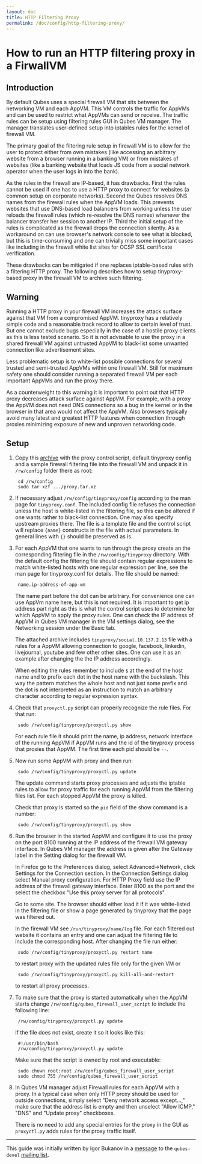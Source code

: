 ```yaml
---
layout: doc
title: HTTP Filtering Proxy
permalink: /doc/config/http-filtering-proxy/
---
```


How to run an HTTP filtering proxy in a FirwallVM
=================================================

Introduction
------------

By default Qubes uses a special firewall VM that sits between the
networking VM and each AppVM. This VM controls the traffic for AppVMs
and can be used to restrict what AppVMs can send or receive. The
traffic rules can be setup using filtering rules GUI in Qubes VM
manager. The manager translates user-defined setup into iptables rules
for the kernel of firewall VM.

The primary goal of the filtering rule setup in firewall VM is to
allow for the user to protect either from own mistakes (like accessing
an arbitrary website from a browser running in a banking VM) or from
mistakes of websites (like a banking website that loads JS code from a
social network operator when the user logs in into the bank).

As the rules in the firewall are IP-based, it has drawbacks. First the
rules cannot be used if one has to use a HTTP proxy to connect for
websites (a common setup on corporate networks). Second the Qubes
resolves DNS names from the firewall rules when the AppVM loads. This
prevents websites that use DNS-based load balancers from working
unless the user reloads the firewall rules (which re-resolve the DNS
names) whenever the balancer transfer her session to another IP. Third
the initial setup of the rules is complicated as the firewall drops
the connection silently. As a workaround on can use browser's network
console to see what is blocked, but this is time-consuming and one can
trivially miss some important cases like including in the firewall
white list sites for OCSP SSL certificate verification.

These drawbacks can be mitigated if one replaces iptable-based rules
with a filtering HTTP proxy. The following describes how to setup
tinyproxy-based proxy in the firewall VM to archive such filtering.


Warning
-------

Running a HTTP proxy in your firewall VM increases the attack surface
against that VM from a compromised AppVM. tinyproxy has a relatively
simple code and a reasonable track record to allow to certain level of
trust. But one cannot exclude bugs especially in the case of a hostile
proxy clients as this is less tested scenario. So it is not advisable
to use the proxy in a shared firewall VM against untrusted AppVM to
black-list some unwanted connection like advertisement sites.

Less problematic setup is to white-list possible connections for
several trusted and semi-trusted AppVMs within one firewall VM. Still
for maximum safety one should consider running a separated firewall VM
per each important AppVMs and run the proxy there.

As a counterweight to this warning it is important to point out that
HTTP proxy decreases attack surface against AppVM. For example, with a
proxy the AppVM does not need DNS connections so a bug in the kernel
or in the browser in that area would not affect the AppVM. Also
browsers typically avoid many latest and greatest HTTP features when
connection through proxies minimizing exposure of new and unproven
networking code.


Setup
-----

1. Copy this [archive] with the proxy control script, default
   tinyproxy config and a sample firewall filtering file into the
   firewall VM and unpack it in `/rw/config` folder there as root:

        cd /rw/config
        sudo tar xzf .../proxy.tar.xz

2. If necessary adjust `/rw/config/tinyproxy/config` according to the
   man page for `tinyproxy.conf`. The included config file refuses the
   connection unless the host is white-listed in the filtering file, so
   this can be altered if one wants rather to black-list connection. One
   may also specify upstream proxies there. The file is a template file
   and the control script will replace `{name}` constructs in the file with
   actual parameters. In general lines with `{}` should be preserved as is.

3. For each AppVM that one wants to run through the proxy create an
   the corresponding filtering file in the `/rw/config/tinyproxy`
   directory. With the default config the filtering file should contain
   regular expressions to match white-listed hosts with one regular
   expression per line, see the man page for tinyproxy.conf for details.
   The file should be named:

        name.ip-address-of-app-vm

   The name part before the dot can be arbitrary. For convenience one can
   use AppVm name here, but this is not required. It is important to get
   ip address part right as this is what the control script uses to
   determine for which AppVM to apply the proxy rules. One can check the
   IP address of AppVM in Qubes VM manager in the VM settings dialog, see
   the Networking session under the Basic tab.

   The attached archive includes `tinyproxy/social.10.137.2.13` file with a
   rules for a AppVM allowing connection to google, facebook, linkedin,
   livejournal, youtube and few other other sites. One can use it as an
   example after changing the the IP address accordingly.

   When editing the rules remember to include `$` at the end of the host
   name and to prefix each dot in the host name with the backslash. This
   way the pattern matches the whole host and not just some prefix and
   the dot is not interpreted as an instruction to match an arbitrary
   character according to regular expression syntax.

4. Check that `proxyctl.py` script can properly recognize the rule
   files. For that run:

        sudo /rw/config/tinyproxy/proxyctl.py show

   For each rule file it should print the name, ip address, network
   interface of the running AppVM if AppVM runs and the id of the
   tinyproxy process that proxies that AppVM. The first time each pid
   should be `--`.

5. Now run some AppVM with proxy and then run:

        sudo /rw/config/tinyproxy/proxyctl.py update

   The update command starts proxy processes and adjusts the iptable
   rules to allow for proxy traffic for each running AppVM from the
   filtering files list. For each stopped AppVM the proxy is killed.

   Check that proxy is started so the `pid` field of the show command is a
   number:

        sudo /rw/config/tinyproxy/proxyctl.py show

6. Run the browser in the started AppVM and configure it to use the
   proxy on the port 8100 running at the IP address of the firewall VM
   gateway interface. In Qubes VM manager the address is given after the
   Gateway label in the Setting dialog for the firewall VM.

   In Firefox go to the Preferences dialog, select Advanced->Network,
   click Settings for the Connection section. In the Connection Settings
   dialog select Manual proxy configuration. For HTTP Proxy field use the
   IP address of the firewall gateway interface.  Enter 8100 as the port
   and the select the checkbox "Use this proxy server for all protocols".

   Go to some site. The browser should either load it if it was
   white-listed in the filtering file or show a page generated by
   tinyproxy that the page was filtered out.

   In the firewall VM see `/run/tinyproxy/name/log` file. For each filtered
   out website it contains an entry and one can adjust the filtering file
   to include the corresponding host. After changing the file run either:

        sudo /rw/config/tinyproxy/proxyctl.py restart name

   to restart proxy with the updated rules file only for the given VM or

        sudo /rw/config/tinyproxy/proxyctl.py kill-all-and-restart

   to restart all proxy processes.

7. To make sure that the proxy is started automatically when the AppVM
   starts change `/rw/config/qubes_firewall_user_script` to include the
   following line:

        /rw/config/tinyproxy/proxyctl.py update

   If the file does not exist, create it so it looks like this:

        #!/usr/bin/bash
        /rw/config/tinyproxy/proxyctl.py update

   Make sure that the script is owned by root and executable:

        sudo chown root:root /rw/config/qubes_firewall_user_script
        sudo chmod 755 /rw/config/qubes_firewall_user_script

8. In Qubes VM manager adjust Firewall rules for each AppVM with a
   proxy. In a typical case when only HTTP proxy should be used for
   outside connections, simply select "Deny network access except...," make
   sure that the address list is empty and then unselect "Allow ICMP," "DNS"
   and "Update proxy" checkboxes.

   There is no need to add any special entries for the proxy in the GUI
   as `proxyctl.py` adds rules for the proxy traffic itself. 

--------------------------------------------------------------------------------

This guide was initially written by Igor Bukanov in a [message] to the
`qubes-devel` [mailing list].

[archive]: https://groups.google.com/group/qubes-devel/attach/39c95d63fccca12b/proxy.tar.gz?part=0.1
[message]: https://groups.google.com/d/msg/qubes-devel/UlK8P27UtD4/K6HM_GNdyTkJ
[mailing list]: /mailing-lists/
